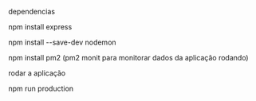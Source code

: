 dependencias

npm install express

npm install --save-dev nodemon

npm install pm2 (pm2 monit para monitorar dados da aplicação rodando)

rodar a aplicação

npm run production